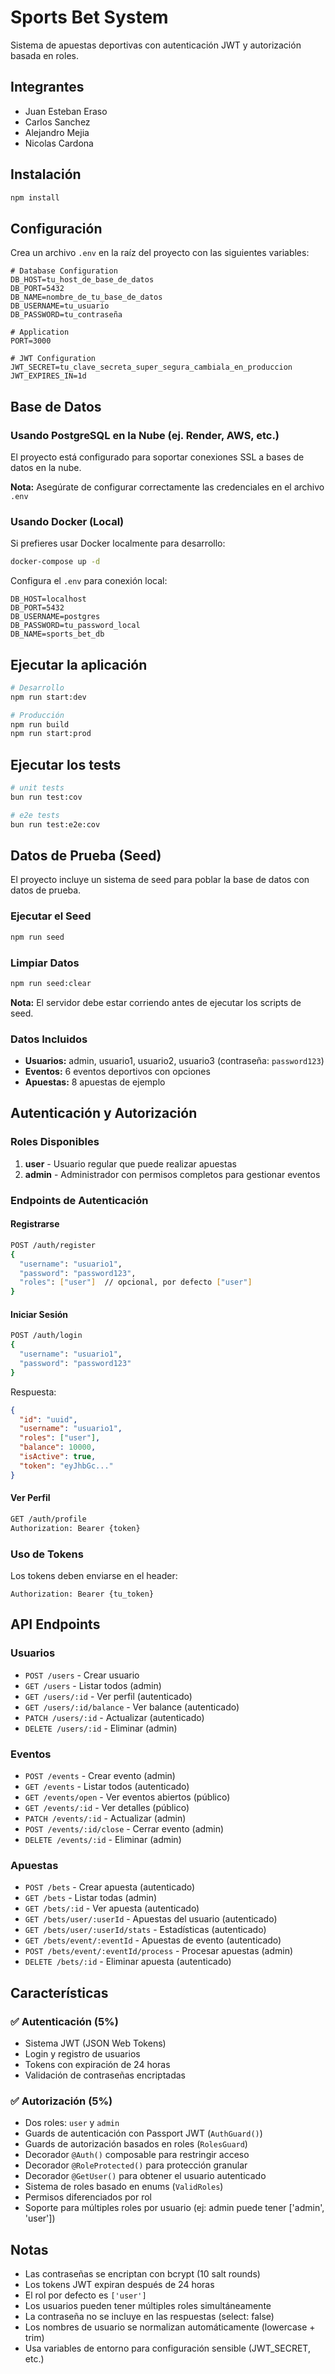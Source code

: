 # Sports Bet System

Sistema de apuestas deportivas con autenticación JWT y autorización basada en roles.


## Integrantes 
- Juan Esteban Eraso
- Carlos Sanchez
- Alejandro Mejia
- Nicolas Cardona

## Instalación

```bash
npm install
```

## Configuración

Crea un archivo `.env` en la raíz del proyecto con las siguientes variables:

```env
# Database Configuration
DB_HOST=tu_host_de_base_de_datos
DB_PORT=5432
DB_NAME=nombre_de_tu_base_de_datos
DB_USERNAME=tu_usuario
DB_PASSWORD=tu_contraseña

# Application
PORT=3000

# JWT Configuration
JWT_SECRET=tu_clave_secreta_super_segura_cambiala_en_produccion
JWT_EXPIRES_IN=1d
```

## Base de Datos

### Usando PostgreSQL en la Nube (ej. Render, AWS, etc.)

El proyecto está configurado para soportar conexiones SSL a bases de datos en la nube.

**Nota:** Asegúrate de configurar correctamente las credenciales en el archivo `.env`

### Usando Docker (Local)

Si prefieres usar Docker localmente para desarrollo:

```bash
docker-compose up -d
```

Configura el `.env` para conexión local:
```env
DB_HOST=localhost
DB_PORT=5432
DB_USERNAME=postgres
DB_PASSWORD=tu_password_local
DB_NAME=sports_bet_db
```

## Ejecutar la aplicación

```bash
# Desarrollo
npm run start:dev

# Producción
npm run build
npm run start:prod
```

## Ejecutar los tests

```bash
# unit tests 
bun run test:cov

# e2e tests
bun run test:e2e:cov
```

## Datos de Prueba (Seed)

El proyecto incluye un sistema de seed para poblar la base de datos con datos de prueba.

### Ejecutar el Seed

```bash
npm run seed
```

### Limpiar Datos

```bash
npm run seed:clear
```

**Nota:** El servidor debe estar corriendo antes de ejecutar los scripts de seed.

### Datos Incluidos

- **Usuarios:** admin, usuario1, usuario2, usuario3 (contraseña: `password123`)
- **Eventos:** 6 eventos deportivos con opciones
- **Apuestas:** 8 apuestas de ejemplo

## Autenticación y Autorización

### Roles Disponibles

1. **user** - Usuario regular que puede realizar apuestas
2. **admin** - Administrador con permisos completos para gestionar eventos

### Endpoints de Autenticación

#### Registrarse
```bash
POST /auth/register
{
  "username": "usuario1",
  "password": "password123",
  "roles": ["user"]  // opcional, por defecto ["user"]
}
```

#### Iniciar Sesión
```bash
POST /auth/login
{
  "username": "usuario1",
  "password": "password123"
}
```

Respuesta:
```json
{
  "id": "uuid",
  "username": "usuario1",
  "roles": ["user"],
  "balance": 10000,
  "isActive": true,
  "token": "eyJhbGc..."
}
```

#### Ver Perfil
```bash
GET /auth/profile
Authorization: Bearer {token}
```

### Uso de Tokens

Los tokens deben enviarse en el header:

```
Authorization: Bearer {tu_token}
```

## API Endpoints

### Usuarios

- `POST /users` - Crear usuario
- `GET /users` - Listar todos (admin)
- `GET /users/:id` - Ver perfil (autenticado)
- `GET /users/:id/balance` - Ver balance (autenticado)
- `PATCH /users/:id` - Actualizar (autenticado)
- `DELETE /users/:id` - Eliminar (admin)

### Eventos

- `POST /events` - Crear evento (admin)
- `GET /events` - Listar todos (autenticado)
- `GET /events/open` - Ver eventos abiertos (público)
- `GET /events/:id` - Ver detalles (público)
- `PATCH /events/:id` - Actualizar (admin)
- `POST /events/:id/close` - Cerrar evento (admin)
- `DELETE /events/:id` - Eliminar (admin)

### Apuestas

- `POST /bets` - Crear apuesta (autenticado)
- `GET /bets` - Listar todas (admin)
- `GET /bets/:id` - Ver apuesta (autenticado)
- `GET /bets/user/:userId` - Apuestas del usuario (autenticado)
- `GET /bets/user/:userId/stats` - Estadísticas (autenticado)
- `GET /bets/event/:eventId` - Apuestas de evento (autenticado)
- `POST /bets/event/:eventId/process` - Procesar apuestas (admin)
- `DELETE /bets/:id` - Eliminar apuesta (autenticado)

## Características

### ✅ Autenticación (5%)
- Sistema JWT (JSON Web Tokens)
- Login y registro de usuarios
- Tokens con expiración de 24 horas
- Validación de contraseñas encriptadas

### ✅ Autorización (5%)
- Dos roles: `user` y `admin`
- Guards de autenticación con Passport JWT (`AuthGuard()`)
- Guards de autorización basados en roles (`RolesGuard`)
- Decorador `@Auth()` composable para restringir acceso
- Decorador `@RoleProtected()` para protección granular
- Decorador `@GetUser()` para obtener el usuario autenticado
- Sistema de roles basado en enums (`ValidRoles`)
- Permisos diferenciados por rol
- Soporte para múltiples roles por usuario (ej: admin puede tener ['admin', 'user'])

## Notas

- Las contraseñas se encriptan con bcrypt (10 salt rounds)
- Los tokens JWT expiran después de 24 horas
- El rol por defecto es `['user']`
- Los usuarios pueden tener múltiples roles simultáneamente
- La contraseña no se incluye en las respuestas (select: false)
- Los nombres de usuario se normalizan automáticamente (lowercase + trim)
- Usa variables de entorno para configuración sensible (JWT_SECRET, etc.)
